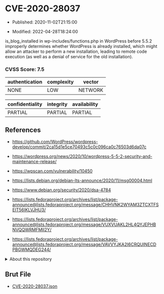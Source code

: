 # CVE-2020-28037

- Published: 2020-11-02T21:15:00

- Modified: 2022-04-28T18:24:00

is_blog_installed in wp-includes/functions.php in WordPress before 5.5.2 improperly determines whether WordPress is already installed, which might allow an attacker to perform a new installation, leading to remote code execution (as well as a denial of service for the old installation).

### CVSS Score: **7.5**

| authentication | complexity | vector |
| --- | --- | --- |
| NONE | LOW | NETWORK |

| confidentiality | integrity | availability |
| --- | --- | --- |
| PARTIAL | PARTIAL | PARTIAL |

## References

* https://github.com/WordPress/wordpress-develop/commit/2ca15d1e5ce70493c5c0c096ca0c76503d6da07c

* https://wordpress.org/news/2020/10/wordpress-5-5-2-security-and-maintenance-release/

* https://wpscan.com/vulnerability/10450

* https://lists.debian.org/debian-lts-announce/2020/11/msg00004.html

* https://www.debian.org/security/2020/dsa-4784

* https://lists.fedoraproject.org/archives/list/package-announce@lists.fedoraproject.org/message/CHHVNK2WYAM3ZTCXTFSEIT56IKLVJHU3/

* https://lists.fedoraproject.org/archives/list/package-announce@lists.fedoraproject.org/message/VUXVUAKL2HL4QYJEPHBNVQQWRMFMII2Y/

* https://lists.fedoraproject.org/archives/list/package-announce@lists.fedoraproject.org/message/VAVVYJKA2I6CRQUINECDPBGWMQDEG244/

<details>
<summary>About this repository</summary> 

  This repository is part of the project [Live Hack CVE](https://github.com/Live-Hack-CVE). Main website can be found [www.live-hack.org](https://www.live-hack.org) 
  
  Made by [Sn0wAlice](https://github.com/Sn0wAlice) for the people that care about security and need to have a feed of the latest CVEs. Hope you enjoy it, don't forget to star the repo and follow me on [Twitter](https://twitter.com/Sn0wAlice) and [Github](https://github.com/Sn0wAlice). And that is my [personnal website](https://www.alice-snow.me/)

  - [Home Page](https://github.com/Live-Hack-CVE)
  - [Framework](https://github.com/Live-Hack-CVE/cve-framework)
  - [CVE database](https://github.com/Live-Hack-CVE/full_database)
  - [Changelog](https://github.com/Live-Hack-CVE/Changelog)
</details>

## Brut File

* [CVE-2020-28037.json](https://raw.githubusercontent.com/Live-Hack-CVE/full_database/main/cves/2020/CVE-2020-28037.json)

